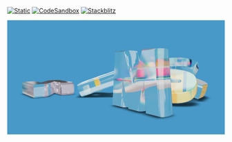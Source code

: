 [![Static](https://img.shields.io/badge/demo-%23646CFF.svg?logo=html5&logoColor=white)](https://pmndrs.github.io/examples/portal-shapes)
[![CodeSandbox](https://img.shields.io/badge/codesandbox-040404?logo=codesandbox&logoColor=DBDBDB)](https://codesandbox.io/s/github/pmndrs/examples/tree/main/demos/portal-shapes)
[![Stackblitz](https://img.shields.io/badge/stackblitz-fff?logo=Stackblitz&logoColor=1389FD)](https://stackblitz.com/github/pmndrs/examples/tree/main/demos/portal-shapes)

![](thumbnail.webp)
